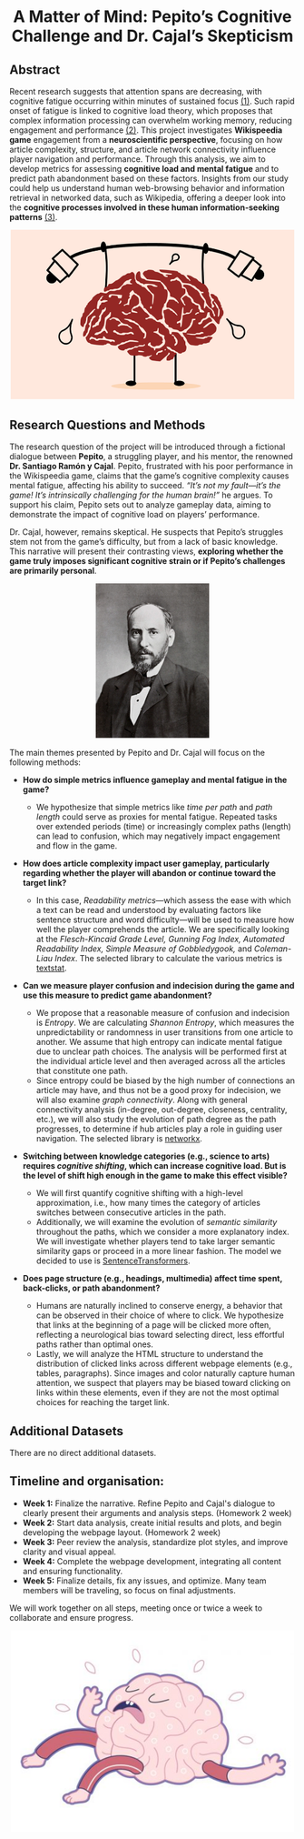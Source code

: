 <h1 style="text-align: center;">A Matter of Mind: Pepito’s Cognitive Challenge and Dr. Cajal’s Skepticism</h1>

## Abstract
Recent research suggests that attention spans are decreasing, with cognitive fatigue occurring within minutes of sustained focus [(1)](https://doi.org/10.1111/psyp.12339). Such rapid onset of fatigue is linked to cognitive load theory, which proposes that complex information processing can overwhelm working memory, reducing engagement and performance [(2)](https://pubmed.ncbi.nlm.nih.gov/28237888/). This project investigates **Wikispeedia game** engagement from a **neuroscientific perspective**, focusing on how article complexity, structure, and article network connectivity influence player navigation and performance.
Through this analysis, we aim to develop metrics for assessing **cognitive load and mental fatigue** and to predict path abandonment based on these factors. 
Insights from our study could help us understand human web-browsing behavior and information retrieval in networked data, such as Wikipedia, offering a deeper look into the **cognitive processes involved in these human information-seeking patterns** [(3)](https://dl.acm.org/doi/10.1145/2187836.2187920).

<p align="center">
  <img src="data/assets/fatigue_1.png" alt="Dr. Santiago Ramón y Cajal" width="500"/>
</p>



## Research Questions and Methods

The research question of the project will be introduced through a fictional dialogue between **Pepito**, a struggling player, and his mentor, the renowned **Dr. Santiago Ramón y Cajal**. Pepito, frustrated with his poor performance in the Wikispeedia game, claims that the game’s cognitive complexity causes mental fatigue, affecting his ability to succeed. *“It’s not my fault—it’s the game! It’s intrinsically challenging for the human brain!”* he argues. To support his claim, Pepito sets out to analyze gameplay data, aiming to demonstrate the impact of cognitive load on players’ performance.

Dr. Cajal, however, remains skeptical. He suspects that Pepito’s struggles stem not from the game’s difficulty, but from a lack of basic knowledge. This narrative will present their contrasting views, **exploring whether the game truly imposes significant cognitive strain or if Pepito’s challenges are primarily personal**.

<p align="center">
  <img src="data/assets/cajal.jpg" alt="Dr. Santiago Ramón y Cajal" width="200"/>
</p>

The main themes presented by Pepito and Dr. Cajal will focus on the following methods:


- **How do simple metrics influence gameplay and mental fatigue in the game?**
    - We hypothesize that simple metrics like *time per path* and *path length* could serve as proxies for mental fatigue. Repeated tasks over extended periods (time) or increasingly complex paths (length) can lead to confusion, which may negatively impact engagement and flow in the game.

- **How does article complexity impact user gameplay, particularly regarding whether the player will abandon or continue toward the target link?**
    - In this case, *Readability metrics*—which assess the ease with which a text can be read and understood by evaluating factors like sentence structure and word difficulty—will be used to measure how well the player comprehends the article. We are specifically looking at the *Flesch-Kincaid Grade Level, Gunning Fog Index, Automated Readability Index, Simple Measure of Gobbledygook,* and *Coleman-Liau Index*. The selected library to calculate the various metrics is [textstat](https://pypi.org/project/textstat/).

- **Can we measure player confusion and indecision during the game and use this measure to predict game abandonment?**
    - We propose that a reasonable measure of confusion and indecision is *Entropy*. We are calculating *Shannon Entropy*, which measures the unpredictability or randomness in user transitions from one article to another. We assume that high entropy can indicate mental fatigue due to unclear path choices. The analysis will be performed first at the individual article level and then averaged across all the articles that constitute one path.
    - Since entropy could be biased by the high number of connections an article may have, and thus not be a good proxy for indecision, we will also examine *graph connectivity*. Along with general connectivity analysis (in-degree, out-degree, closeness, centrality, etc.), we will also study the evolution of path degree as the path progresses, to determine if hub articles play a role in guiding user navigation. The selected library is [networkx](https://pypi.org/project/networkx/).

- **Switching between knowledge categories (e.g., science to arts) requires *cognitive shifting*, which can increase cognitive load. But is the level of shift high enough in the game to make this effect visible?**
    - We will first quantify cognitive shifting with a high-level approximation, i.e., how many times the category of articles switches between consecutive articles in the path.
    - Additionally, we will examine the evolution of *semantic similarity* throughout the paths, which we consider a more explanatory index. We will investigate whether players tend to take larger semantic similarity gaps or proceed in a more linear fashion. The model we decided to use is [SentenceTransformers](https://sbert.net/).

- **Does page structure (e.g., headings, multimedia) affect time spent, back-clicks, or path abandonment?**
    - Humans are naturally inclined to conserve energy, a behavior that can be observed in their choice of where to click. We hypothesize that links at the beginning of a page will be clicked more often, reflecting a neurological bias toward selecting direct, less effortful paths rather than optimal ones.
    - Lastly, we will analyze the HTML structure to understand the distribution of clicked links across different webpage elements (e.g., tables, paragraphs). Since images and color naturally capture human attention, we suspect that players may be biased toward clicking on links within these elements, even if they are not the most optimal choices for reaching the target link.

## Additional Datasets
There are no direct additional datasets.

## Timeline and organisation:

- **Week 1:** Finalize the narrative. Refine Pepito and Cajal's dialogue to clearly present their arguments and analysis steps. (Homework 2 week)
- **Week 2:** Start data analysis, create initial results and plots, and begin developing the webpage layout. (Homework 2 week)
- **Week 3:** Peer review the analysis, standardize plot styles, and improve clarity and visual appeal.
- **Week 4:** Complete the webpage development, integrating all content and ensuring functionality.
- **Week 5:** Finalize details, fix any issues, and optimize. Many team members will be traveling, so focus on final adjustments.


We will work together on all steps, meeting once or twice a week to collaborate and ensure progress.

<p align="center">
  <img src="data/assets/fatigue_2.jpg" alt="Dr. Santiago Ramón y Cajal" width="500"/>
  
</p>